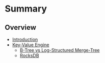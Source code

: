 # Summary

## Overview

* [Introduction](overview/introduction.md)
* [Key-Value Engine](key-value-engine/introduction.md)
    + [B-Tree vs Log-Structured Merge-Tree](key-value-engine/B-Tree-vs-Log-Structured-Merge-Tree.md)
    + [RocksDB](key-value-engine/rocksdb.md)
